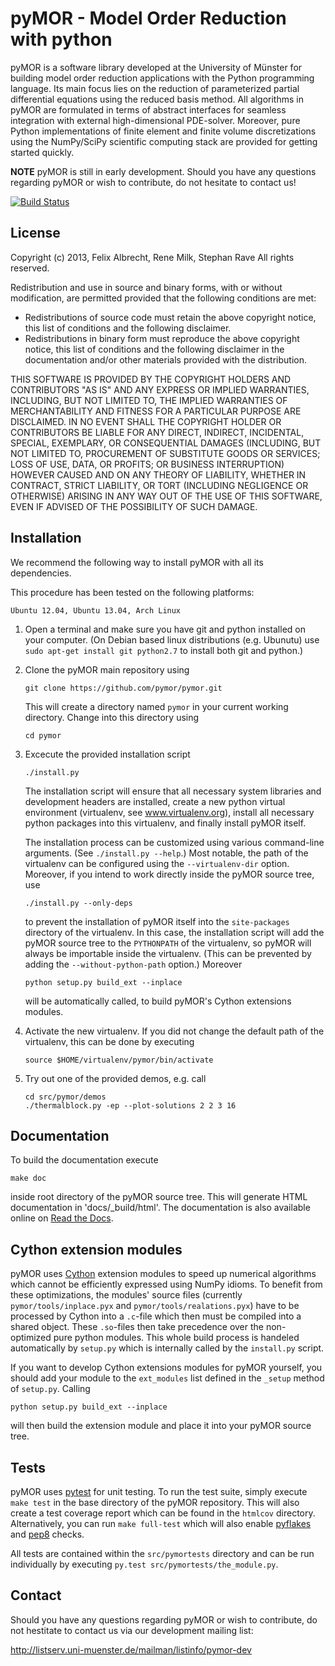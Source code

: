 pyMOR - Model Order Reduction with python
=========================================

pyMOR is a software library developed at the University of Münster for building
model order reduction applications with the Python programming language.  Its
main focus lies on the reduction of parameterized partial differential
equations using the reduced basis method.  All algorithms in pyMOR are
formulated in terms of abstract interfaces for seamless integration with
external high-dimensional PDE-solver. Moreover, pure Python implementations of
finite element and finite volume discretizations using the NumPy/SciPy
scientific computing stack are provided for getting started quickly.

**NOTE** pyMOR is still in early development.  Should you have any questions
regarding pyMOR or wish to contribute, do not hesitate to contact us!

[![Build Status](https://travis-ci.org/pymor/pymor.png?branch=master)](https://travis-ci.org/pymor/pymor)


License
-------

Copyright (c) 2013, Felix Albrecht, Rene Milk, Stephan Rave
All rights reserved.

Redistribution and use in source and binary forms, with or without
modification, are permitted provided that the following conditions are met:

* Redistributions of source code must retain the above copyright notice, this
  list of conditions and the following disclaimer.
* Redistributions in binary form must reproduce the above copyright notice,
  this list of conditions and the following disclaimer in the documentation
  and/or other materials provided with the distribution.

THIS SOFTWARE IS PROVIDED BY THE COPYRIGHT HOLDERS AND CONTRIBUTORS "AS IS" AND
ANY EXPRESS OR IMPLIED WARRANTIES, INCLUDING, BUT NOT LIMITED TO, THE IMPLIED
WARRANTIES OF MERCHANTABILITY AND FITNESS FOR A PARTICULAR PURPOSE ARE
DISCLAIMED. IN NO EVENT SHALL THE COPYRIGHT HOLDER OR CONTRIBUTORS BE LIABLE
FOR ANY DIRECT, INDIRECT, INCIDENTAL, SPECIAL, EXEMPLARY, OR CONSEQUENTIAL
DAMAGES (INCLUDING, BUT NOT LIMITED TO, PROCUREMENT OF SUBSTITUTE GOODS OR
SERVICES; LOSS OF USE, DATA, OR PROFITS; OR BUSINESS INTERRUPTION) HOWEVER
CAUSED AND ON ANY THEORY OF LIABILITY, WHETHER IN CONTRACT, STRICT LIABILITY,
OR TORT (INCLUDING NEGLIGENCE OR OTHERWISE) ARISING IN ANY WAY OUT OF THE USE
OF THIS SOFTWARE, EVEN IF ADVISED OF THE POSSIBILITY OF SUCH DAMAGE.


Installation
------------

We recommend the following way to install pyMOR with all its dependencies.

This procedure has been tested on the following platforms:

    Ubuntu 12.04, Ubuntu 13.04, Arch Linux


1.  Open a terminal and make sure you have git and python installed on your
    computer. (On Debian based linux distributions (e.g. Ubunutu) use `sudo
    apt-get install git python2.7` to install both git and python.)

2.  Clone the pyMOR main repository using
    
        git clone https://github.com/pymor/pymor.git
    
    This will create a directory named `pymor` in your current working directory.
    Change into this directory using
    
        cd pymor

3.  Excecute the provided installation script
    
        ./install.py
    
    The installation script will ensure that all necessary system libraries and
    development headers are installed, create a new python virtual environment
    (virtualenv, see www.virtualenv.org), install all necessary python packages into
    this virtualenv, and finally install pyMOR itself.
    
    The installation process can be customized using various command-line arguments.
    (See `./install.py --help`.) Most notable, the path of the virtualenv can be
    configured using the `--virtualenv-dir` option.  Moreover, if you intend to work
    directly inside the pyMOR source tree, use
    
        ./install.py --only-deps
    
    to prevent the installation of pyMOR itself into the `site-packages` directory
    of the virtualenv. In this case, the installation script will add the pyMOR
    source tree to the `PYTHONPATH` of the virtualenv, so pyMOR will always be
    importable inside the virtualenv. (This can be prevented by adding the
    `--without-python-path` option.) Moreover
    
        python setup.py build_ext --inplace
    
    will be automatically called, to build pyMOR's Cython extensions modules.
   
4.  Activate the new virtualenv. If you did not change the default path of the
    virtualenv, this can be done by executing
    
        source $HOME/virtualenv/pymor/bin/activate
    
5.  Try out one of the provided demos, e.g. call
    
        cd src/pymor/demos
        ./thermalblock.py -ep --plot-solutions 2 2 3 16


Documentation
-------------

To build the documentation execute

    make doc
    
inside root directory of the pyMOR source tree. This will generate HTML
documentation in 'docs/_build/html'. The documentation is also available
online on [Read the Docs](http://pymor.readthedocs.org/).


Cython extension modules
------------------------

pyMOR uses [Cython](http://www.cython.org/) extension modules to speed up
numerical algorithms which cannot be efficiently expressed using NumPy idioms.
To benefit from these optimizations, the modules' source files (currently
`pymor/tools/inplace.pyx` and `pymor/tools/realations.pyx`) have to be processed
by Cython into a `.c`-file which then must be compiled into a shared object.
These `.so`-files then take precedence over the non-optimized pure python
modules.  This whole build process is handeled automatically by `setup.py`
which is internally called by the `install.py` script.  

If you want to develop Cython extensions modules for pyMOR yourself, you should
add your module to the `ext_modules` list defined in the `_setup` method of
`setup.py`. Calling

    python setup.py build_ext --inplace

will then build the extension module and place it into your pyMOR source tree.


Tests
-----

pyMOR uses [pytest](http://pytest.org/) for unit testing. To run the test suite,
simply execute `make test` in the base directory of the pyMOR repository. This
will also create a test coverage report which can be found in the `htmlcov`
directory. Alternatively, you can run `make full-test` which will also enable
[pyflakes](https://pypi.python.org/pypi/pyflakes) and
[pep8](http://www.python.org/dev/peps/pep-0008/) checks.

All tests are contained within the `src/pymortests` directory and can be run
individually by executing `py.test src/pymortests/the_module.py`.


Contact
-------

Should you have any questions regarding pyMOR or wish to contribute, 
do not hestitate to contact us via our development mailing list:

<http://listserv.uni-muenster.de/mailman/listinfo/pymor-dev>
